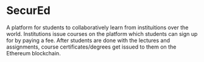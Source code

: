 # SecurEd

A platform for students to collaboratively learn from instituitions over the world. Institutions issue courses on the platform which students can sign up for by paying a fee. After students are done with the lectures and assignments, course certificates/degrees get issued to them on the Ethereum blockchain.
